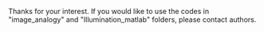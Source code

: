 Thanks for your interest. If you would like to use the codes in "image_analogy" and "Illumination_matlab" folders, please contact authors.